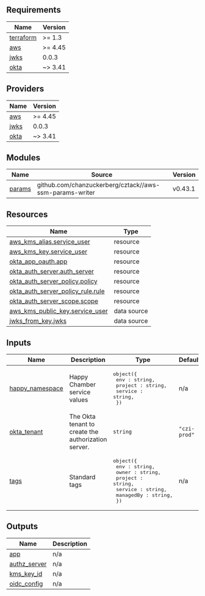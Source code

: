 <!-- START -->
## Requirements

| Name | Version |
|------|---------|
| <a name="requirement_terraform"></a> [terraform](#requirement\_terraform) | >= 1.3 |
| <a name="requirement_aws"></a> [aws](#requirement\_aws) | >= 4.45 |
| <a name="requirement_jwks"></a> [jwks](#requirement\_jwks) | 0.0.3 |
| <a name="requirement_okta"></a> [okta](#requirement\_okta) | ~> 3.41 |

## Providers

| Name | Version |
|------|---------|
| <a name="provider_aws"></a> [aws](#provider\_aws) | >= 4.45 |
| <a name="provider_jwks"></a> [jwks](#provider\_jwks) | 0.0.3 |
| <a name="provider_okta"></a> [okta](#provider\_okta) | ~> 3.41 |

## Modules

| Name | Source | Version |
|------|--------|---------|
| <a name="module_params"></a> [params](#module\_params) | github.com/chanzuckerberg/cztack//aws-ssm-params-writer | v0.43.1 |

## Resources

| Name | Type |
|------|------|
| [aws_kms_alias.service_user](https://registry.terraform.io/providers/hashicorp/aws/latest/docs/resources/kms_alias) | resource |
| [aws_kms_key.service_user](https://registry.terraform.io/providers/hashicorp/aws/latest/docs/resources/kms_key) | resource |
| [okta_app_oauth.app](https://registry.terraform.io/providers/okta/okta/latest/docs/resources/app_oauth) | resource |
| [okta_auth_server.auth_server](https://registry.terraform.io/providers/okta/okta/latest/docs/resources/auth_server) | resource |
| [okta_auth_server_policy.policy](https://registry.terraform.io/providers/okta/okta/latest/docs/resources/auth_server_policy) | resource |
| [okta_auth_server_policy_rule.rule](https://registry.terraform.io/providers/okta/okta/latest/docs/resources/auth_server_policy_rule) | resource |
| [okta_auth_server_scope.scope](https://registry.terraform.io/providers/okta/okta/latest/docs/resources/auth_server_scope) | resource |
| [aws_kms_public_key.service_user](https://registry.terraform.io/providers/hashicorp/aws/latest/docs/data-sources/kms_public_key) | data source |
| [jwks_from_key.jwks](https://registry.terraform.io/providers/iwarapter/jwks/0.0.3/docs/data-sources/from_key) | data source |

## Inputs

| Name | Description | Type | Default | Required |
|------|-------------|------|---------|:--------:|
| <a name="input_happy_namespace"></a> [happy\_namespace](#input\_happy\_namespace) | Happy Chamber service values | <pre>object({<br>    env : string,<br>    project : string,<br>    service : string,<br>  })</pre> | n/a | yes |
| <a name="input_okta_tenant"></a> [okta\_tenant](#input\_okta\_tenant) | The Okta tenant to create the authorization server. | `string` | `"czi-prod"` | no |
| <a name="input_tags"></a> [tags](#input\_tags) | Standard tags | <pre>object({<br>    env : string,<br>    owner : string,<br>    project : string,<br>    service : string,<br>    managedBy : string,<br>  })</pre> | n/a | yes |

## Outputs

| Name | Description |
|------|-------------|
| <a name="output_app"></a> [app](#output\_app) | n/a |
| <a name="output_authz_server"></a> [authz\_server](#output\_authz\_server) | n/a |
| <a name="output_kms_key_id"></a> [kms\_key\_id](#output\_kms\_key\_id) | n/a |
| <a name="output_oidc_config"></a> [oidc\_config](#output\_oidc\_config) | n/a |
<!-- END -->